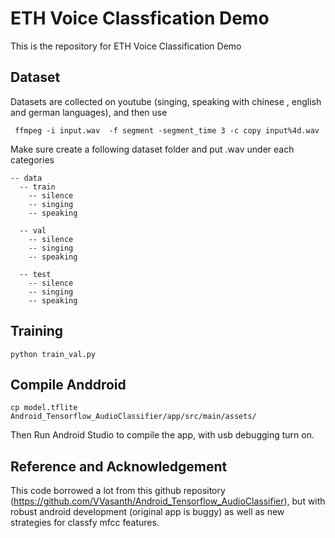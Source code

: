 # ETH Voice Classfication Demo 
This is the repository for ETH Voice Classification Demo 

## Dataset 
Datasets are collected on youtube (singing, speaking with chinese , english and german languages), and then use
```
 ffmpeg -i input.wav  -f segment -segment_time 3 -c copy input%4d.wav
```

Make sure create a following dataset folder and put .wav under each categories
```
-- data
  -- train 
    -- silence 
    -- singing 
    -- speaking 

  -- val 
    -- silence 
    -- singing 
    -- speaking 

  -- test 
    -- silence 
    -- singing 
    -- speaking 
```
## Training 

```
python train_val.py 

```

## Compile Anddroid

```
cp model.tflite Android_Tensorflow_AudioClassifier/app/src/main/assets/
```

Then Run Android Studio to compile the app, with usb debugging turn on. 


## Reference and Acknowledgement
This code borrowed a lot from this github repository (https://github.com/VVasanth/Android_Tensorflow_AudioClassifier), but with robust android development (original app is buggy) as well as new strategies for classfy mfcc features. 
